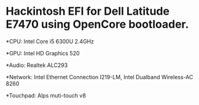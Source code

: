 # Hackintosh EFI for Dell Latitude E7470 using OpenCore bootloader.

*CPU: Intel Core i5 6300U 2.4GHz

*GPU: Intel HD Graphics 520

*Audio: Realtek ALC293

*Network: Intel Ethernet Connection I219-LM, Intel Dualband Wireless-AC 8260

*Touchpad: Alps muti-touch v8
